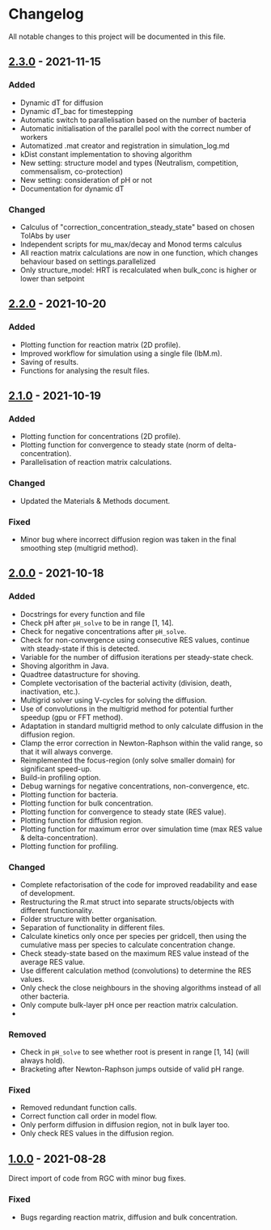 # Changelog
All notable changes to this project will be documented in this file.

## [2.3.0] - 2021-11-15
### Added
- Dynamic dT for diffusion
- Dynamic dT_bac for timestepping
- Automatic switch to parallelisation based on the number of bacteria
- Automatic initialisation of the parallel pool with the correct number of workers
- Automatized .mat creator and registration in simulation_log.md
- kDist constant implementation to shoving algorithm
- New setting: structure model and types (Neutralism, competition, commensalism, co-protection)
- New setting: consideration of pH or not
- Documentation for dynamic dT
### Changed
- Calculus of "correction_concentration_steady_state" based on chosen TolAbs by user
- Independent scripts for mu_max/decay and Monod terms calculus
- All reaction matrix calculations are now in one function, which changes behaviour based on settings.parallelized
- Only structure_model: HRT is recalculated when bulk_conc is higher or lower than setpoint


## [2.2.0] - 2021-10-20
### Added
- Plotting function for reaction matrix (2D profile).
- Improved workflow for simulation using a single file (IbM.m).
- Saving of results.
- Functions for analysing the result files.


## [2.1.0] - 2021-10-19
### Added
- Plotting function for concentrations (2D profile).
- Plotting function for convergence to steady state (norm of delta-concentration).
- Parallelisation of reaction matrix calculations.

### Changed
- Updated the Materials & Methods document.

### Fixed
- Minor bug where incorrect diffusion region was taken in the final smoothing step (multigrid method).


## [2.0.0] - 2021-10-18
### Added
- Docstrings for every function and file
- Check pH after `pH_solve` to be in range [1, 14].
- Check for negative concentrations after `pH_solve`.
- Check for non-convergence using consecutive RES values, continue with steady-state if this is detected.
- Variable for the number of diffusion iterations per steady-state check.
- Shoving algorithm in Java.
- Quadtree datastructure for shoving.
- Complete vectorisation of the bacterial activity (division, death, inactivation, etc.).
- Multigrid solver using V-cycles for solving the diffusion.
- Use of convolutions in the multigrid method for potential further speedup (gpu or FFT method).
- Adaptation in standard multigrid method to only calculate diffusion in the diffusion region.
- Clamp the error correction in Newton-Raphson within the valid range, so that it will always converge.
- Reimplemented the focus-region (only solve smaller domain) for significant speed-up.
- Build-in profiling option.
- Debug warnings for negative concentrations, non-convergence, etc.
- Plotting function for bacteria.
- Plotting function for bulk concentration.
- Plotting function for convergence to steady state (RES value).
- Plotting function for diffusion region.
- Plotting function for maximum error over simulation time (max RES value & delta-concentration).
- Plotting function for profiling.

### Changed
- Complete refactorisation of the code for improved readability and ease of development.
- Restructuring the R.mat struct into separate structs/objects with different functionality.
- Folder structure with better organisation.
- Separation of functionality in different files.
- Calculate kinetics only once per species per gridcell, then using the cumulative mass per species to calculate concentration change.
- Check steady-state based on the maximum RES value instead of the average RES value.
- Use different calculation method (convolutions) to determine the RES values.
- Only check the close neighbours in the shoving algorithms instead of all other bacteria.
- Only compute bulk-layer pH once per reaction matrix calculation.
- 
### Removed
- Check in `pH_solve` to see whether root is present in range [1, 14] (will always hold).
- Bracketing after Newton-Raphson jumps outside of valid pH range.

### Fixed
- Removed redundant function calls.
- Correct function call order in model flow.
- Only perform diffusion in diffusion region, not in bulk layer too.
- Only check RES values in the diffusion region. 


## [1.0.0] - 2021-08-28
Direct import of code from RGC with minor bug fixes.

### Fixed
- Bugs regarding reaction matrix, diffusion and bulk concentration.



[Unreleased]: https://github.com/Computational-Platform-IbM/IbM/compare/v2.3.0...development
[2.3.0]: https://github.com/Computational-Platform-IbM/IbM/compare/v2.2.0...v2.3.0
[2.2.0]: https://github.com/Computational-Platform-IbM/IbM/compare/v2.1.0...v2.2.0
[2.1.0]: https://github.com/Computational-Platform-IbM/IbM/compare/v2.0.0...v2.1.0
[2.0.0]: https://github.com/Computational-Platform-IbM/IbM/releases/tag/v2.0.0
[1.0.0]: https://github.com/Computational-Platform-IbM/IbM/releases/tag/v1.0.0
